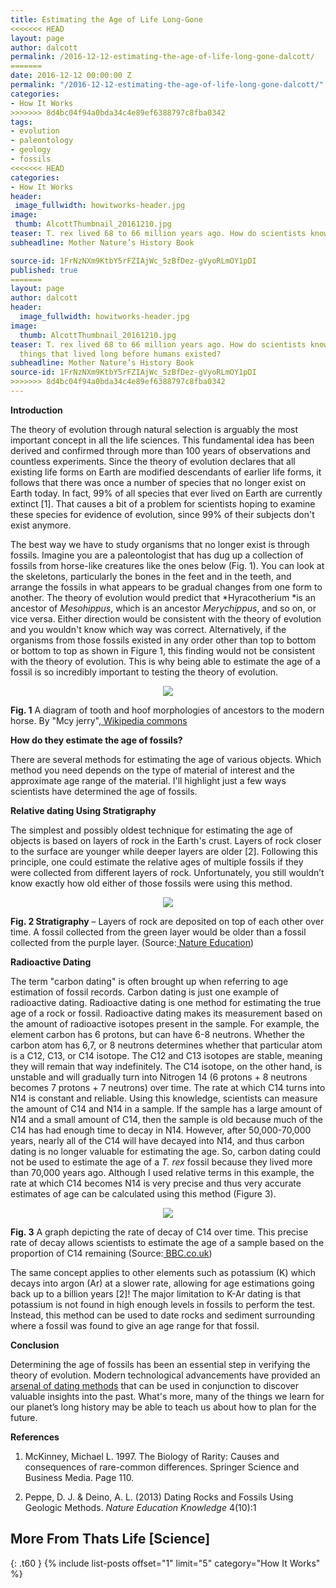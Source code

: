 ```yaml
---
title: Estimating the Age of Life Long-Gone
<<<<<<< HEAD
layout: page
author: dalcott
permalink: /2016-12-12-estimating-the-age-of-life-long-gone-dalcott/
=======
date: 2016-12-12 00:00:00 Z
permalink: "/2016-12-12-estimating-the-age-of-life-long-gone-dalcott/"
categories:
- How It Works
>>>>>>> 8d4bc04f94a0bda34c4e89ef6388797c8fba0342
tags:
- evolution
- paleontology
- geology
- fossils
<<<<<<< HEAD
categories:
- How It Works
header:
 image_fullwidth: howitworks-header.jpg
image:
 thumb: AlcottThumbnail_20161210.jpg
teaser: T. rex lived 68 to 66 million years ago. How do scientists know the ages of things that lived long before humans existed?
subheadline: Mother Nature’s History Book

source-id: 1FrNzNXm9KtbY5rFZIAjWc_5zBfDez-gVyoRLmOY1pDI
published: true
=======
layout: page
author: dalcott
header:
  image_fullwidth: howitworks-header.jpg
image:
  thumb: AlcottThumbnail_20161210.jpg
teaser: T. rex lived 68 to 66 million years ago. How do scientists know the ages of
  things that lived long before humans existed?
subheadline: Mother Nature’s History Book
source-id: 1FrNzNXm9KtbY5rFZIAjWc_5zBfDez-gVyoRLmOY1pDI
>>>>>>> 8d4bc04f94a0bda34c4e89ef6388797c8fba0342
---
```


**Introduction**

The theory of evolution through natural selection is arguably the most important concept in all the life sciences. This fundamental idea has been derived and confirmed through more than 100 years of observations and countless experiments. Since the theory of evolution declares that all existing life forms on Earth are modified descendants of earlier life forms, it follows that there was once a number of species that no longer exist on Earth today. In fact, 99% of all species that ever lived on Earth are currently extinct [1]. That causes a bit of a problem for scientists hoping to examine these species for evidence of evolution, since 99% of their subjects don't exist anymore.

The best way we have to study organisms that no longer exist is through fossils. Imagine you are a paleontologist that has dug up a collection of fossils from horse-like creatures like the ones below (Fig. 1). You can look at the skeletons, particularly the bones in the feet and in the teeth, and arrange the fossils in what appears to be gradual changes from one form to another. The theory of evolution would predict that *Hyracotherium *is an ancestor of *Mesohippus*, which is an ancestor *Merychippus*, and so on, or vice versa. Either direction would be consistent with the theory of evolution and you wouldn't know which way was correct. Alternatively, if the organisms from those fossils existed in any order other than top to bottom or bottom to top as shown in Figure 1, this finding would not be consistent with the theory of evolution. This is why being able to estimate the age of a fossil is so incredibly important to testing the theory of evolution.

<div style="text-align:center"><img src ="https://upload.wikimedia.org/wikipedia/commons/d/dd/Horseevolution.png"/></div>

**Fig. 1** A diagram of tooth and hoof morphologies of ancestors to the modern horse. By "Mcy jerry",[ Wikipedia commons](https://en.wikipedia.org/wiki/Evolution_of_the_horse#/media/File:Horseevolution.png)

 

**How do they estimate the age of fossils?**

There are several methods for estimating the age of various objects. Which method you need depends on the type of material of interest and the approximate age range of the material. I'll highlight just a few ways scientists have determined the age of fossils.

**Relative dating Using Stratigraphy**

The simplest and possibly oldest technique for estimating the age of objects is based on layers of rock in the Earth's crust. Layers of rock closer to the surface are younger while deeper layers are older [2]. Following this principle, one could estimate the relative ages of multiple fossils if they were collected from different layers of rock. Unfortunately, you still wouldn’t know exactly how old either of those fossils were using this method.

<div style="text-align:center"><img src ="http://www.nature.com/scitable/content/ne0000/ne0000/ne0000/ne0000/107976089/Fig.2_1_2.jpg"/></div>

**Fig. 2 Stratigraphy** – Layers of rock are deposited on top of each other over time. A fossil collected from the green layer would be older than a fossil collected from the purple layer. (Source:[ Nature Education](http://www.nature.com/scitable/content/ne0000/ne0000/ne0000/ne0000/107976089/Fig.2_1_2.jpg))

**Radioactive Dating**

The term "carbon dating" is often brought up when referring to age estimation of fossil records. Carbon dating is just one example of radioactive dating. Radioactive dating is one method for estimating the true age of a rock or fossil. Radioactive dating makes its measurement based on the amount of radioactive isotopes present in the sample. For example, the element carbon has 6 protons, but can have 6-8 neutrons. Whether the carbon atom has 6,7, or 8 neutrons determines whether that particular atom is a C12, C13, or C14 isotope. The C12 and C13 isotopes are stable, meaning they will remain that way indefinitely. The C14 isotope, on the other hand, is unstable and will gradually turn into Nitrogen 14 (6 protons + 8 neutrons becomes 7 protons + 7 neutrons) over time. The rate at which C14 turns into N14 is constant and reliable. Using this knowledge, scientists can measure the amount of C14 and N14 in a sample. If the sample has a large amount of N14 and a small amount of C14, then the sample is old because much of the C14 has had enough time to decay in N14. However, after 50,000-70,000 years, nearly all of the C14 will have decayed into N14, and thus carbon dating is no longer valuable for estimating the age. So, carbon dating could not be used to estimate the age of a *T. rex* fossil because they lived more than 70,000 years ago. Although I used relative terms in this example, the rate at which C14 becomes N14 is very precise and thus very accurate estimates of age can be calculated using this method (Figure 3).

<div style="text-align:center"><img src ="http://www.bbc.co.uk/staticarchive/e10a8663853252ab4b061504507b58a0bef35b44.gif"/></div>

**Fig. 3** A graph depicting the rate of decay of C14 over time. This precise rate of decay allows scientists to estimate the age of a sample based on the proportion of C14 remaining (Source:[ BBC.co.uk](http://www.bbc.co.uk/staticarchive/e10a8663853252ab4b061504507b58a0bef35b44.gif))

The same concept applies to other elements such as potassium (K) which decays into argon (Ar) at a slower rate, allowing for age estimations going back up to a billion years [2]! The major limitation to K-Ar dating is that potassium is not found in high enough levels in fossils to perform the test. Instead, this method can be used to date rocks and sediment surrounding where a fossil was found to give an age range for that fossil.

**Conclusion**

Determining the age of fossils has been an essential step in verifying the theory of evolution. Modern technological advancements have provided an[ arsenal of dating methods](https://en.wikipedia.org/wiki/Chronological_dating) that can be used in conjunction to discover valuable insights into the past. What's more, many of the things we learn for our planet’s long history may be able to teach us about how to plan for the future.

**References**

1. McKinney, Michael L. 1997. The Biology of Rarity: Causes and consequences of rare-common differences. Springer Science and Business Media. Page 110.

2. Peppe, D. J. & Deino, A. L. (2013) Dating Rocks and Fossils Using Geologic Methods. *Nature Education Knowledge* 4(10):1

## More From Thats Life [Science]
{: .t60 }
{% include list-posts offset="1" limit="5" category="How It Works" %}

